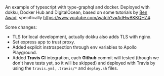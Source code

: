 An example of typescript with type-graphql and docker.
Deployed with dokku, Docker Hub and DigitalOcean, based on some tutorials by [Ben Awad](https://github.com/benawad), specifically https://www.youtube.com/watch?v=AdHwBKKQHZ4.

Some changes:
- TLS for local development, actually dokku also adds TLS with nginx.
- Set express app to trust proxy.
- Added explicit instrospection through env variables to Apollo Playground.
- Added **Travis CI** integration, each **Github** commit will tested (though we don't have tests yet, so it will be skipped) and deployed with Travis by using the `travis.yml`, `.travis/*` and `deploy.sh` files.
